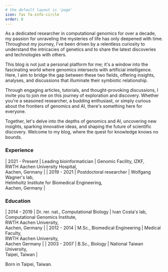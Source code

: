 ```yaml
---
# the default layout is 'page'
icon: fas fa-info-circle
order: 8
---
```


<!-- > Add Markdown syntax content to file `_tabs/about.md`{: .filepath } and it will show up on this page.
{: .prompt-tip } -->

As a dedicated researcher in computational genomics for over a decade, my passion for unraveling the mysteries of life has only deepened with time. Throughout my journey, I've been driven by a relentless curiosity to understand the intricacies of genetics and to share the latest discoveries and technologies with others.

This blog is not just a personal platform for me; it's a window into the fascinating world where genomics intersects with artificial intelligence. Here, I aim to bridge the gap between these two fields, offering insights, analyses, and discussions that illuminate their symbiotic relationship.

Through engaging articles, tutorials, and thought-provoking discussions, I invite you to join me on this journey of exploration and discovery. Whether you're a seasoned researcher, a budding enthusiast, or simply curious about the frontiers of genomics and AI, there's something here for everyone.

Together, let's delve into the depths of genomics and AI, uncovering new insights, sparking innovative ideas, and shaping the future of scientific discovery. Welcome to my blog, where the quest for knowledge knows no bounds.

<style>
td, th {
   border: none!important;
}
</style>

### Experience

| 2021 - Present | Leading bioinformatician | Genomic Facility, IZKF, <br>RWTH Aachen University Hospital, <br>Aachen, Germany |
| 2019 - 2021 | Postdoctoral researcher | Wolfgang Wagner's lab, <br>Helmholtz Institute for Biomedical Engineering, <br>Aachen, Germany |

### Education

| 2014 - 2019 | Dr. rer. nat., Computational Biology | Ivan Costa's lab, <br>Computational Genomics Institute, <br>RWTH Aachen University, <br>Aachen, Germany |
| 2012 - 2014 | M.Sc., Biomedical Engineering | Medical Faculty, <br>RWTH Aachen University, <br>Aachen Germany |
| 2003 - 2007 | B.Sc., Biology | National Taiwan University, <br>Taipei, Taiwan |

Born in Taipei, Taiwan.

